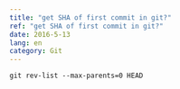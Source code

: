 ```yaml
---
title: "get SHA of first commit in git?"
ref: "get SHA of first commit in git?"
date: 2016-5-13
lang: en
category: Git
---
```


`git rev-list --max-parents=0 HEAD`
